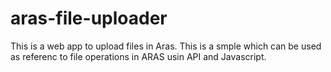 # aras-file-uploader
This is a web app to upload files in Aras. This is a smple which can be used as referenc to file operations in ARAS usin API and Javascript.
